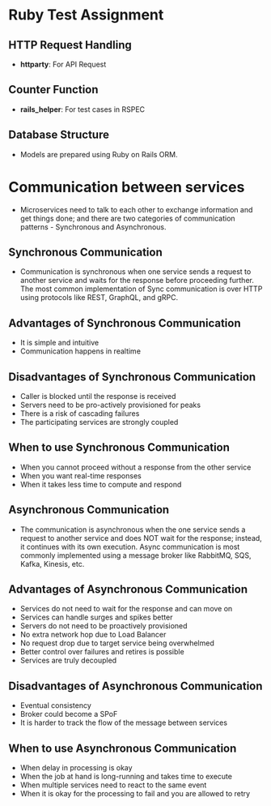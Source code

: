 # Ruby Test Assignment

## HTTP Request Handling

  * **httparty**: For API Request

## Counter Function

  * **rails_helper**: For test cases in RSPEC

## Database Structure

- Models are prepared using Ruby on Rails ORM.


# Communication between services

  - Microservices need to talk to each other to exchange information and get things done; and there are two categories of communication patterns - Synchronous and Asynchronous.

## Synchronous Communication
  - Communication is synchronous when one service sends a request to another service and waits for the response before proceeding further. The most common implementation of Sync communication is over HTTP using protocols like REST, GraphQL, and gRPC.

## Advantages of Synchronous Communication
- It is simple and intuitive
- Communication happens in realtime

## Disadvantages of Synchronous Communication
- Caller is blocked until the response is received
- Servers need to be pro-actively provisioned for peaks
- There is a risk of cascading failures
- The participating services are strongly coupled

## When to use Synchronous Communication
- When you cannot proceed without a response from the other service
- When you want real-time responses
- When it takes less time to compute and respond


## Asynchronous Communication
- The communication is asynchronous when the one service sends a request to another service and does NOT wait for the response; instead, it continues with its own execution. Async communication is most commonly implemented using a message broker like RabbitMQ, SQS, Kafka, Kinesis, etc.


## Advantages of Asynchronous Communication
- Services do not need to wait for the response and can move on
- Services can handle surges and spikes better
- Servers do not need to be proactively provisioned
- No extra network hop due to Load Balancer
- No request drop due to target service being overwhelmed
- Better control over failures and retires is possible
- Services are truly decoupled

## Disadvantages of Asynchronous Communication
- Eventual consistency
- Broker could become a SPoF
- It is harder to track the flow of the message between services

## When to use Asynchronous Communication
- When delay in processing is okay
- When the job at hand is long-running and takes time to execute
- When multiple services need to react to the same event
- When it is okay for the processing to fail and you are allowed to retry

